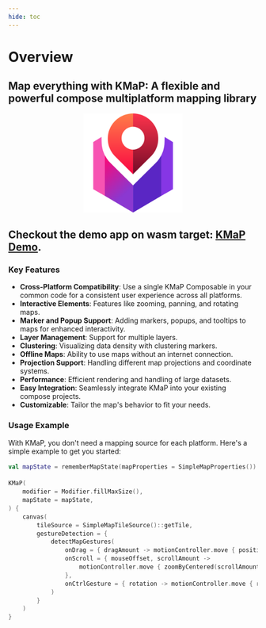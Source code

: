 ```yaml
---
hide: toc
---
```


# Overview

## **Map everything with KMaP**: A flexible and powerful compose multiplatform mapping library

<div style="text-align: center;">
  <img src="assets/KMaP-Logo.svg" alt="KMaP-Logo" width="200" height="200">
</div>

## Checkout the demo app on wasm target: [**KMaP Demo**](https://kmap.rafambn.com/kmapdemo/).

### Key Features

- **Cross-Platform Compatibility**: Use a single KMaP Composable in your common code for a consistent user experience across all platforms.
- **Interactive Elements**: Features like zooming, panning, and rotating maps.
- **Marker and Popup Support**: Adding markers, popups, and tooltips to maps for enhanced interactivity.
- **Layer Management**: Support for multiple layers.
- **Clustering**: Visualizing data density with clustering markers.
- **Offline Maps**: Ability to use maps without an internet connection.
- **Projection Support**: Handling different map projections and coordinate systems.
- **Performance**: Efficient rendering and handling of large datasets.
- **Easy Integration**: Seamlessly integrate KMaP into your existing compose projects.
- **Customizable**: Tailor the map's behavior to fit your needs.

[//]: # (- **Customizable Map Styles**: Ability to customize the appearance of maps, including colors, labels, and themes.)

### Usage Example

With KMaP, you don't need a mapping source for each platform. Here's a simple example to get you started:

```kotlin
val mapState = rememberMapState(mapProperties = SimpleMapProperties())

KMaP(
    modifier = Modifier.fillMaxSize(),
    mapState = mapState,
) {
    canvas(
        tileSource = SimpleMapTileSource()::getTile,
        gestureDetection = {
            detectMapGestures(
                onDrag = { dragAmount -> motionController.move { positionBy(dragAmount) } },
                onScroll = { mouseOffset, scrollAmount -> 
                    motionController.move { zoomByCentered(scrollAmount, mouseOffset) } 
                },
                onCtrlGesture = { rotation -> motionController.move { rotateBy(rotation.toDouble()) } },
            )
        }
    )
}
```